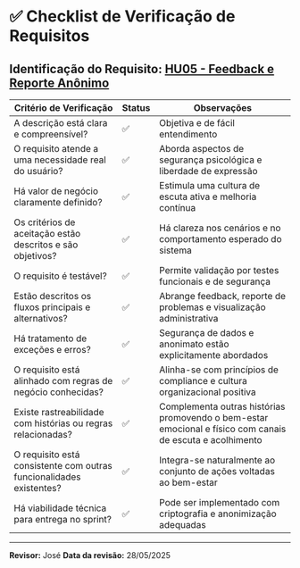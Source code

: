 # ✅ Checklist de Verificação de Requisitos

**Identificação do Requisito:** [HU05 - Feedback e Reporte Anônimo](https://github.com/gilmarUFG/rs_es_20251_g2/blob/main/trabalho_final/historias_usuarios/HU05%20-%20Feedback%20e%20Reporte%20An%C3%B4nimo.md)
---------------------------------------------------------------------------------------------------------------------------------
| Critério de Verificação                                              | Status | Observações                                                                 |
|----------------------------------------------------------------------|--------|------------------------------------------------------------------------------|
| A descrição está clara e compreensível?                              | ✅     | Objetiva e de fácil entendimento                                             |
| O requisito atende a uma necessidade real do usuário?                | ✅     | Aborda aspectos de segurança psicológica e liberdade de expressão           |
| Há valor de negócio claramente definido?                             | ✅     | Estimula uma cultura de escuta ativa e melhoria contínua                    |
| Os critérios de aceitação estão descritos e são objetivos?           | ✅     | Há clareza nos cenários e no comportamento esperado do sistema              |
| O requisito é testável?                                              | ✅     | Permite validação por testes funcionais e de segurança                      |
| Estão descritos os fluxos principais e alternativos?                 | ✅     | Abrange feedback, reporte de problemas e visualização administrativa        |
| Há tratamento de exceções e erros?                                   | ✅     | Segurança de dados e anonimato estão explicitamente abordados               |
| O requisito está alinhado com regras de negócio conhecidas?          | ✅     | Alinha-se com princípios de compliance e cultura organizacional positiva    |
| Existe rastreabilidade com histórias ou regras relacionadas?         | ✅     | Complementa outras histórias promovendo o bem-estar emocional e físico com canais de escuta e acolhimento |
| O requisito está consistente com outras funcionalidades existentes?  | ✅     | Integra-se naturalmente ao conjunto de ações voltadas ao bem-estar          |
| Há viabilidade técnica para entrega no sprint?                       | ✅     | Pode ser implementado com criptografia e anonimização adequadas             |
----------------------------------------------------------------------------------------------------------------------------------

**Revisor:** José
**Data da revisão:** 28/05/2025